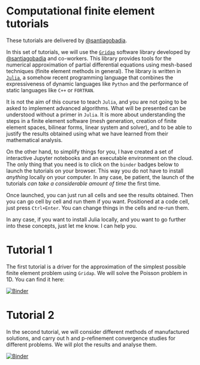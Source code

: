 # Computational finite element tutorials

These tutorials are delivered by [@santiagobadia](https://github.com/santiagobadia).

In this set of tutorials, we will use the [`Gridap`](https://github.com/gridap/Gridap.jl) software library developed by [@santiagobadia](https://github.com/santiagobadia) and co-workers. This library provides tools for the numerical approximation of partial differential equations using mesh-based techniques (finite element methods in general). The library is written in [`Julia`](https://julialang.org), a somehow recent programming language that combines the expressiveness of dynamic languages like `Python` and the performance of static languages like `C++` or `FORTRAN`.

It is not the aim of this course to teach `Julia`, and you are not going to be asked to implement advanced algorithms. What will be presented can be understood without a primer in `Julia`. It is more about understanding the steps in a finite element software (mesh generation, creation of finite element spaces, bilinear forms, linear system and solver), and to be able to justify the results obtained using what we have learned from their mathematical analysis.

On the other hand, to simplify things for you, I have created a set of interactive Jupyter notebooks and an executable environment on the cloud. The only thing that you need is to click on the `binder` badges  below to launch the tutorials on your browser. This way you do not have to install _anything_ locally on your computer. In any case, be patient, the launch of the tutorials _can take a considerable amount of time_ the first time.

Once launched, you can just run all cells and see the results obtained. Then you can go cell by cell and run them if you want. Positioned at a code cell, just press `Ctrl+Enter`. You can change things in the cells and re-run them.

In any case, if you want to install Julia locally, and you want to go further into these concepts, just let me know. I can help you.

# Tutorial 1

The first tutorial is a driver for the approximation of the simplest possible finite element problem using `Gridap`. We will solve the Poisson problem in 1D. You can find it here:

[![Binder](https://mybinder.org/badge_logo.svg)](https://mybinder.org/v2/gh/MonashMath/MTH4321/master?filepath=Tutorials.jl%2Fnotebooks%2Ft001_poisson.ipynb)

# Tutorial 2

In the second tutorial, we will consider different methods of manufactured solutions, and carry out h and p-refinement convergence studies for different problems. We will plot the results and analyse them. 

[![Binder](https://mybinder.org/badge_logo.svg)](https://mybinder.org/v2/gh/MonashMath/MTH4321/master?filepath=Tutorials.jl%2Fnotebooks%2Ft002_convergence.ipynb)
